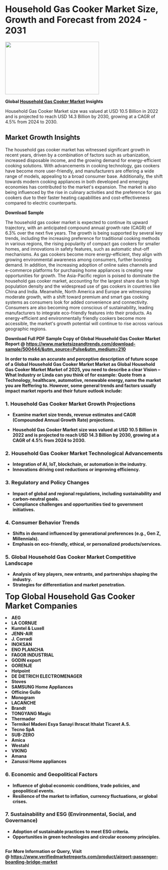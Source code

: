 <H1>Household Gas Cooker Market Size, Growth and Forecast from 2024 - 2031</H1><img class="aligncenter size-medium wp-image-584254" src="https://thirdeyenews.in/wp-content/uploads/2024/09/Global-Market-Research-300x168.jpeg" alt="" width="300" height="168" /><p><strong>Global&nbsp;<a href="https://www.marketsizeandtrends.com/download-sample/500444/&amp;utm_source=Pulse&amp;utm_medium=210">Household Gas Cooker Market</a> Insights</strong></p><p>Household Gas Cooker Market size was valued at USD 10.5 Billion in 2022 and is projected to reach USD 14.3 Billion by 2030, growing at a CAGR of 4.5% from 2024 to 2030.</p><p><h2>Market Growth Insights</h2> <p>The household gas cooker market has witnessed significant growth in recent years, driven by a combination of factors such as urbanization, increased disposable income, and the growing demand for energy-efficient cooking solutions. With advancements in cooking technology, gas cookers have become more user-friendly, and manufacturers are offering a wide range of models, appealing to a broad consumer base. Additionally, the shift towards modern cooking appliances in both developed and emerging economies has contributed to the market's expansion. The market is also being influenced by the rise in culinary activities and the preference for gas cookers due to their faster heating capabilities and cost-effectiveness compared to electric counterparts.</p> <p><strong>Download Sample</strong></p> <p>The household gas cooker market is expected to continue its upward trajectory, with an anticipated compound annual growth rate (CAGR) of 6.3% over the next five years. The growth is being supported by several key trends, including the increasing preference for traditional cooking methods in various regions, the rising popularity of compact gas cookers for smaller homes, and innovations in safety features, such as automatic shut-off mechanisms. As gas cookers become more energy-efficient, they align with growing environmental awareness among consumers, further boosting demand. In addition, the increasing adoption of online sales channels and e-commerce platforms for purchasing home appliances is creating new opportunities for growth. The Asia-Pacific region is poised to dominate the household gas cooker market, accounting for the largest share due to high population density and the widespread use of gas cookers in countries like China and India. Meanwhile, North America and Europe are witnessing moderate growth, with a shift toward premium and smart gas cooking systems as consumers look for added convenience and connectivity. Consumers are also becoming more conscious of sustainability, leading manufacturers to integrate eco-friendly features into their products. As energy-efficient and environmentally friendly cookers become more accessible, the market's growth potential will continue to rise across various geographic regions.</p> <p><strong></p><p><span class=""><strong>Download Full PDF Sample Copy of Global Household Gas Cooker Market Report</strong> @ <a href="https://www.marketsizeandtrends.com/download-sample/500444/&amp;utm_source=Pulse&amp;utm_medium=210" target="_blank">https://www.marketsizeandtrends.com/download-sample/500444/&amp;utm_source=Pulse&amp;utm_medium=210</a></span></p><p>In order to make an accurate and perceptive description of future scope of a Global&nbsp;Household Gas Cooker Market Market as Global&nbsp;Household Gas Cooker Market Market of 2025, you need to describe a clear Vision &ndash; What Industry or Linda can you think of for example: Quote from a Technology, healthcare, automotive, renewable energy, name the market you are Reffering to. However, some general trends and factors usually impact market reports and their future outlook include:</p><h3>1.&nbsp;<strong>Household Gas Cooker Market Growth Projections</strong></h3><ul><li>Examine market size trends, revenue estimates and CAGR (Compounded Annual Growth Rate) projections.</li><li><p>Household Gas Cooker Market size was valued at USD 10.5 Billion in 2022 and is projected to reach USD 14.3 Billion by 2030, growing at a CAGR of 4.5% from 2024 to 2030.</p></li></ul><h3>2.&nbsp;<strong>Household Gas Cooker Market Technological Advancements</strong></h3><ul><li>Integration of AI, IoT, blockchain, or automation in the industry.</li><li>Innovations driving cost reductions or improving efficiency.</li></ul><h3>3.&nbsp;<strong>Regulatory and Policy Changes</strong></h3><ul><li>Impact of global and regional regulations, including sustainability and carbon-neutral goals.</li><li>Compliance challenges and opportunities tied to government initiatives.</li></ul><h3>4.&nbsp;<strong>Consumer Behavior Trends</strong></h3><ul><li>Shifts in demand influenced by generational preferences (e.g., Gen Z, Millennials).</li><li>Emphasis on eco-friendly, ethical, or personalized products/services.</li></ul><h3>5.&nbsp;<strong>Global Household Gas Cooker Market Competitive Landscape</strong></h3><ul><li>Analysis of key players, new entrants, and partnerships shaping the industry.</li><li>Strategies for differentiation and market penetration.</li></ul><p data-pm-slice="1 1 []"><span style="color: inherit; font-family: inherit; font-size: 25px;">Top Global Household Gas Cooker Market Companies</span></p><div class="" data-test-id=""><p><li>AEG</li><li> LA CORNUE</li><li> Kumtel & Luxell</li><li> JENN-AIR</li><li> J. Corradi</li><li> INOKSAN</li><li> ENO PLANCHA</li><li> FAGOR INDUSTRIAL</li><li> GODIN export</li><li> GORENJE</li><li> Hotpoint</li><li> DE DIETRICH ELECTROMENAGER</li><li> Stoves</li><li> SAMSUNG Home Appliances</li><li> Officine Gullo</li><li> Monogram</li><li> LACANCHE</li><li> Brandt</li><li> TONGYANG Magic</li><li> Thermador</li><li> Termikel Madeni Esya Sanayi Ihracat Ithalat Ticaret A.S.</li><li> Tecno SpA</li><li> SUB-ZERO</li><li> Amica</li><li> Westahl</li><li> VIKING</li><li> Amana</li><li> Zanussi Home appliances</li></p></div><h3>6.&nbsp;<strong>Economic and Geopolitical Factors</strong></h3><ul><li>Influence of global economic conditions, trade policies, and geopolitical events.</li><li>Resilience of the market to inflation, currency fluctuations, or global crises.</li></ul><h3>7.&nbsp;<strong>Sustainability and ESG (Environmental, Social, and Governance)</strong></h3><ul><li>Adoption of sustainable practices to meet ESG criteria.</li><li>Opportunities in green technologies and circular economy principles.</li></ul><h2><strong style="font-size: 14px;">For More Information or Query, Visit @&nbsp;</strong><a style="background-color: #ffffff; font-size: 14px;" href="https://www.marketsizeandtrends.com/report/household-gas-cooker-market/" target="_blank">https://www.verifiedmarketreports.com/product/airport-passenger-boarding-bridge-market</a></h2>

